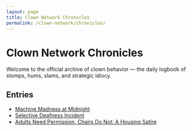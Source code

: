 ```yaml
---
layout: page
title: Clown Network Chronicles
permalink: /clown-network/chronicles/
---
```


# Clown Network Chronicles

Welcome to the official archive of clown behavior — the daily logbook of stomps, hums, slams, and strategic idiocy.

## Entries

- [Machine Madness at Midnight](/clown-network/chronicles/machine-madness-at-midnight/)
- [Selective Deafness Incident](/clown-network/chronicles/selective-deafness-incident/)
- [Adults Need Permission, Chairs Do Not: A Housing Satire](/clown-network/chronicles/Adults-Need-Permission-Chairs-Do-Not-A-Housing-Satire/)
